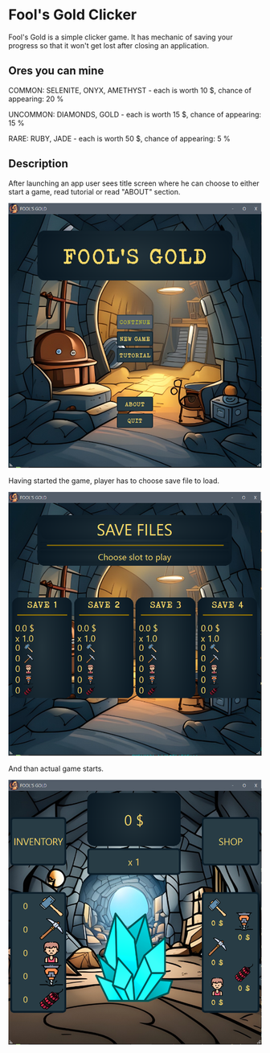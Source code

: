 # Fool's Gold Clicker

Fool's Gold is a simple clicker game. It has mechanic of saving your progress so that it won't get lost after closing an application.

## Ores you can mine

COMMON: SELENITE, ONYX, AMETHYST - each is worth 10 $, chance of appearing: 20 %

UNCOMMON: DIAMONDS, GOLD - each is worth 15 $, chance of appearing: 15 %

RARE: RUBY, JADE - each is worth 50 $, chance of appearing: 5 %

## Description
After launching an app user sees title screen where he can choose to either start a game, read tutorial or read "ABOUT" section.

![Screenshot of Title Screen](/Fool's_Gold_Clicker/Screenshots/TitleScreen.png)

Having started the game, player has to choose save file to load.

![Screenshot_of_Save_Screen](/Fool's_Gold_Clicker/Screenshots/SaveScreen.png)

And than actual game starts.

![Screenshot_of_Game_Screen](/Fool's_Gold_Clicker/Screenshots/GameScreen.png)
